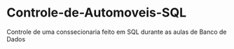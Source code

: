 # Controle-de-Automoveis-SQL
Controle de uma conssecionaria feito em SQL durante as aulas de Banco de Dados

